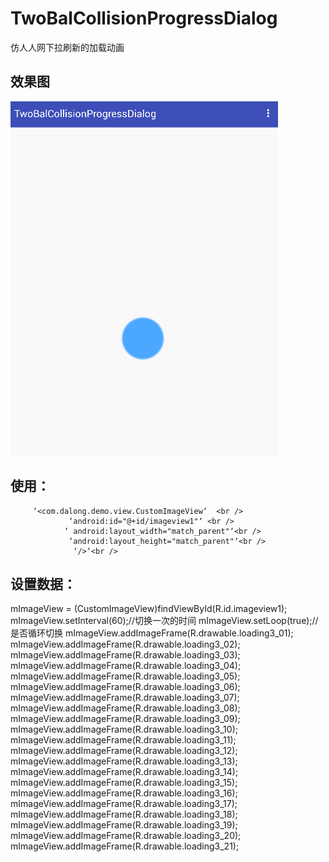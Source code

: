 # TwoBalCollisionProgressDialog
仿人人网下拉刷新的加载动画

         
## 效果图
  ![image](https://github.com/dalong982242260/TwoBalCollisionProgressDialog/blob/master/screenshot/twodialog.gif)       
   
         
## 使用：
          
         ‘<com.dalong.demo.view.CustomImageView‘  <br />
                 ‘android:id="@+id/imageview1"‘ <br />
                ‘ android:layout_width="match_parent"‘<br />
                 ‘android:layout_height="match_parent"‘<br />
                  ‘/>‘<br />
                  
## 设置数据：                 
 mImageView = (CustomImageView)findViewById(R.id.imageview1);
        mImageView.setInterval(60);//切换一次的时间
        mImageView.setLoop(true);//是否循环切换
        mImageView.addImageFrame(R.drawable.loading3_01);
        mImageView.addImageFrame(R.drawable.loading3_02);
        mImageView.addImageFrame(R.drawable.loading3_03);
        mImageView.addImageFrame(R.drawable.loading3_04);
        mImageView.addImageFrame(R.drawable.loading3_05);
        mImageView.addImageFrame(R.drawable.loading3_06);
        mImageView.addImageFrame(R.drawable.loading3_07);
        mImageView.addImageFrame(R.drawable.loading3_08);
        mImageView.addImageFrame(R.drawable.loading3_09);
        mImageView.addImageFrame(R.drawable.loading3_10);
        mImageView.addImageFrame(R.drawable.loading3_11);
        mImageView.addImageFrame(R.drawable.loading3_12);
        mImageView.addImageFrame(R.drawable.loading3_13);
        mImageView.addImageFrame(R.drawable.loading3_14);
        mImageView.addImageFrame(R.drawable.loading3_15);
        mImageView.addImageFrame(R.drawable.loading3_16);
        mImageView.addImageFrame(R.drawable.loading3_17);
        mImageView.addImageFrame(R.drawable.loading3_18);
        mImageView.addImageFrame(R.drawable.loading3_19);
        mImageView.addImageFrame(R.drawable.loading3_20);
        mImageView.addImageFrame(R.drawable.loading3_21);

